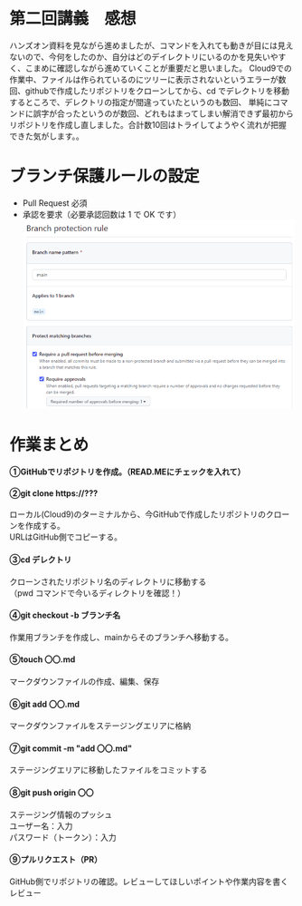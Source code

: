 # 第二回講義　感想

ハンズオン資料を見ながら進めましたが、コマンドを入れても動きが目には見えないので、今何をしたのか、自分はどのデイレクトリにいるのかを見失いやすく、こまめに確認しながら進めていくことが重要だと思いました。
Cloud9での作業中、ファイルは作られているのにツリーに表示されないというエラーが数回、githubで作成したリポジトリをクローンしてから、cd でデレクトリを移動するところで、デレクトリの指定が間違っていたというのも数回、
単純にコマンドに誤字が合ったというのが数回、どれもはまってしまい解消できず最初からリポジトリを作成し直しました。合計数10回はトライしてようやく流れが把握できた気がします。。
# ブランチ保護ルールの設定
- Pull Request 必須
- 承認を要求（必要承認回数は 1 で OK です）
![img](/image/lecture02/rule.png)


# 作業まとめ
#### ①GitHubでリポジトリを作成。（READ.MEにチェックを入れて）
#### ②git clone https://???
ローカル(Cloud9)のターミナルから、今GitHubで作成したリポジトリのクローンを作成する。
<br>URLはGitHub側でコピーする。
#### ③cd デレクトリ
クローンされたリポジトリ名のディレクトリに移動する
<br>（pwd コマンドで今いるディレクトリを確認！）
#### ④git checkout -b ブランチ名
作業用ブランチを作成し、mainからそのブランチへ移動する。
#### ⑤touch 〇〇.md
マークダウンファイルの作成、編集、保存
#### ⑥git add 〇〇.md
マークダウンファイルをステージングエリアに格納
#### ⑦git commit -m "add 〇〇.md"　
ステージングエリアに移動したファイルをコミットする
####  ⑧git push origin 〇〇
ステージング情報のプッシュ
<br>ユーザー名：入力
<br>パスワード（トークン）：入力
#### ⑨プルリクエスト（PR）
GitHub側でリポジトリの確認。レビューしてほしいポイントや作業内容を書く
<br>レビュー